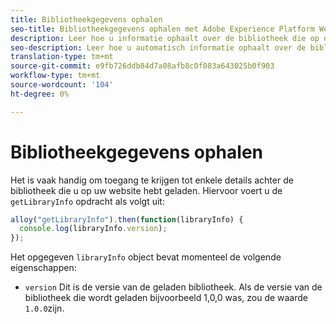 ```yaml
---
title: Bibliotheekgegevens ophalen
seo-title: Bibliotheekgegevens ophalen met Adobe Experience Platform Web SDK
description: Leer hoe u informatie ophaalt over de bibliotheek die op de website is geladen
seo-description: Leer hoe u automatisch informatie ophaalt over de bibliotheek die door de Adobe Experience Cloud SDK op de website is geladen
translation-type: tm+mt
source-git-commit: e9fb726ddb84d7a08afb8c0f083a643025b0f903
workflow-type: tm+mt
source-wordcount: '104'
ht-degree: 0%

---
```



# Bibliotheekgegevens ophalen

Het is vaak handig om toegang te krijgen tot enkele details achter de bibliotheek die u op uw website hebt geladen. Hiervoor voert u de `getLibraryInfo` opdracht als volgt uit:

```js
alloy("getLibraryInfo").then(function(libraryInfo) {
  console.log(libraryInfo.version);
});
```

Het opgegeven `libraryInfo` object bevat momenteel de volgende eigenschappen:

* `version` Dit is de versie van de geladen bibliotheek. Als de versie van de bibliotheek die wordt geladen bijvoorbeeld 1,0,0 was, zou de waarde `1.0.0`zijn.